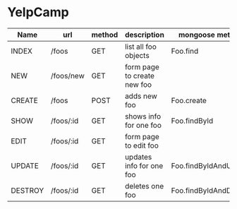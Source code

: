 # YelpCamp

| Name      | url         | method | description                      | mongoose method       |
| --------- | ----------- | ------ | -------------------------------- | --------------------- |
| INDEX     | /foos       | GET    | list all foo objects             | Foo.find              |
| NEW       | /foos/new   | GET    | form page to create new foo      |                       |
| CREATE    | /foos       | POST   | adds new foo                     | Foo.create            |
| SHOW      | /foos/:id   | GET    | shows info for one foo           | Foo.findById          |
| EDIT      | /foos/:id   | GET    | form page to edit foo            | 
| UPDATE    | /foos/:id   | GET    | updates info for one foo         | Foo.findByIdAndUpdate |
| DESTROY   | /foos/:id   | GET    | deletes one foo                  | Foo.findByIdAndDelete |